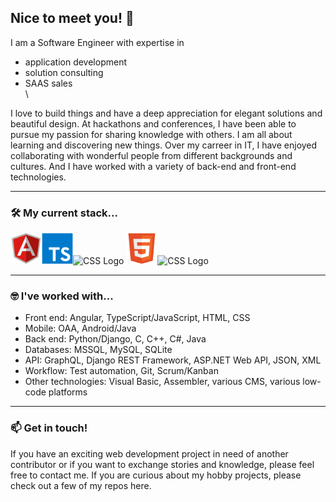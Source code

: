 ## Nice to meet you! 👋

I am a Software Engineer with expertise in 
- application development 
- solution consulting 
- SAAS sales\
\

I love to build things and have a deep appreciation for elegant solutions and beautiful design. At hackathons and conferences, I have been able to pursue my passion for sharing knowledge with others. I am all about learning and discovering new things.
Over my carreer in IT, I have enjoyed collaborating with wonderful people from different backgrounds and cultures. And I have worked with a variety of back-end and front-end technologies.

---

### 🛠 My current stack...

<img src="https://raw.githubusercontent.com/devicons/devicon/c7d326b6009e60442abc35fa45706d6f30ee4c8e/icons/angularjs/angularjs-original.svg" alt="CSS Logo" width="50" height="50"/><img src="https://github.com/devicons/devicon/blob/master/icons/typescript/typescript-original.svg" alt="JavaScript Logo" width="50" height="50"/><img src="https://cdn.worldvectorlogo.com/logos/css3.svg" alt="CSS Logo" width="50" height="50"/>
<img src="https://raw.githubusercontent.com/devicons/devicon/c7d326b6009e60442abc35fa45706d6f30ee4c8e/icons/html5/html5-original.svg" alt="CSS Logo" width="50" height="50"/><img src="https://cdn.worldvectorlogo.com/logos/css3.svg" alt="CSS Logo" width="50" height="50"/>


---

### 🤓 I've worked with...
- Front end: Angular, TypeScript/JavaScript, HTML, CSS
- Mobile: OAA, Android/Java
- Back end: Python/Django, C, C++, C#, Java
- Databases: MSSQL, MySQL, SQLite
- API: GraphQL, Django REST Framework, ASP.NET Web API, JSON, XML
- Workflow: Test automation, Git, Scrum/Kanban
- Other technologies: Visual Basic, Assembler, various CMS, various low-code platforms

---

### 📫 Get in touch!
If you have an exciting web development project in need of another contributor or if you want to exchange stories and knowledge, please feel free to contact me. If you are curious about my hobby projects, please check out a few of my repos here. 
<!--
**tizenegy/tizenegy** is a ✨ _special_ ✨ repository because its `README.md` (this file) appears on your GitHub profile.

Here are some ideas to get you started:

- 🔭 I’m currently working on ...
- 🌱 I’m currently learning ...
- 👯 I’m looking to collaborate on ...
- 🤔 I’m looking for help with ...
- 💬 Ask me about ...
- 📫 How to reach me: ...
- 😄 Pronouns: ...
- ⚡ Fun fact: ...
-->
